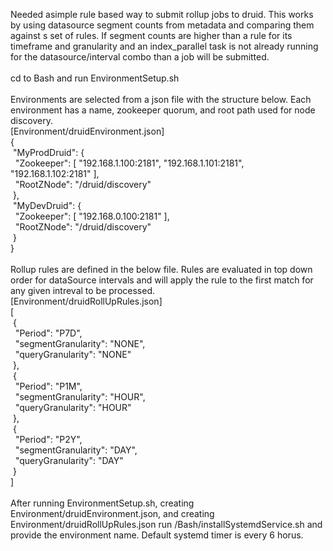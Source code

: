 Needed asimple rule based way to submit rollup jobs to druid. This works by using datasource segment counts from metadata and comparing them against s set of rules. If segment counts are higher than a rule for its timeframe and granularity and an index_parallel task is not already running for the datasource/interval combo than a job will be submitted.<br />
<br />
cd to Bash and run EnvironmentSetup.sh<br />
<br />
Environments are selected from a json file with the structure below. Each environment has a name, zookeeper quorum, and root path used for node discovery.<br />
[Environment/druidEnvironment.json]<br />
{<br />
&nbsp;"MyProdDruid": {<br />
&nbsp;&nbsp;"Zookeeper": [ "192.168.1.100:2181", "192.168.1.101:2181", "192.168.1.102:2181" ],<br />
&nbsp;&nbsp;"RootZNode": "/druid/discovery"<br />
&nbsp;},<br />
&nbsp;"MyDevDruid": {<br />
&nbsp;&nbsp;"Zookeeper": [ "192.168.0.100:2181" ],<br />
&nbsp;&nbsp;"RootZNode": "/druid/discovery"<br />
&nbsp;}<br />
}<br />
<br />
Rollup rules are defined in the below file. Rules are evaluated in top down order for dataSource intervals and will apply the rule to the first match for any given intreval to be processed.<br />
[Environment/druidRollUpRules.json]<br />
[<br />
&nbsp;{<br />
&nbsp;&nbsp;"Period": "P7D",<br />
&nbsp;&nbsp;"segmentGranularity": "NONE",<br />
&nbsp;&nbsp;"queryGranularity": "NONE"<br />
&nbsp;},<br />
&nbsp;{<br />
&nbsp;&nbsp;"Period": "P1M",<br />
&nbsp;&nbsp;"segmentGranularity": "HOUR",<br />
&nbsp;&nbsp;"queryGranularity": "HOUR"<br />
&nbsp;},<br />
&nbsp;{<br />
&nbsp;&nbsp;"Period": "P2Y",<br />
&nbsp;&nbsp;"segmentGranularity": "DAY",<br />
&nbsp;&nbsp;"queryGranularity": "DAY"<br />
&nbsp;}<br />
]<br />
<br />
After running EnvironmentSetup.sh, creating Environment/druidEnvironment.json, and creating Environment/druidRollUpRules.json run /Bash/installSystemdService.sh and provide the environment name. Default systemd timer is every 6 horus.

